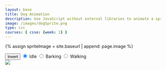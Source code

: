 ```yaml
---
layout: base
title: Dog Animation
description: Use JavaScript without external libraries to animate a sprite. Layer is in OOP style.
image: /images/dogSprite.png
type: ccc
courses: { csse: {week: 1} }
---
```


{% assign spriteImage = site.baseurl | append: page.image %}

<!DOCTYPE html>
<html lang="en">

<head>
    <meta charset="UTF-8">
    <meta name="viewport" content="width=device-width, initial-scale=1.0">
    <title>Dog Animation</title>
</head>

<body>
    <div id="controls">
        <button id="toggleCanvasEffect">Invert</button>
        <input type="radio" name="animation" id="idle" checked>
        <label for="idle">Idle</label>
        <input type="radio" name="animation" id="barking">
        <label for="barking">Barking</label>
        <input type="radio" name="animation" id="walking">
        <label for="walking">Walking</label>
    </div>
    <div>
        <canvas id="spriteContainer">
            <img id="dogSprite" src="{{site.baseurl}}/images/dogSprite.png">
        </canvas>
    </div>
    <script>
        const canvas = document.getElementById('spriteContainer');
        const ctx = canvas.getContext('2d');
        var isFilterEnabled = true;
        const defaultFilter = getComputedStyle(document.documentElement).getPropertyValue('--default-canvas-filter');
        toggleCanvasEffect.addEventListener("click", function () {
            if (isFilterEnabled) {
                canvas.style.filter = "none";
            } else {
                canvas.style.filter = defaultFilter;
            }
            isFilterEnabled = !isFilterEnabled;
        });
        window.addEventListener('load', function () {
            const SPRITE_WIDTH = 160;
            const SPRITE_HEIGHT = 144;
            const FRAME_LIMIT = 48;
            const SCALE_FACTOR = 2;
            canvas.width = SPRITE_WIDTH * SCALE_FACTOR;
            canvas.height = SPRITE_HEIGHT * SCALE_FACTOR;
            class Dog {
                constructor() {
                    this.image = document.getElementById("dogSprite");
                    this.x = 0;
                    this.y = 0;
                    this.minFrame = 0;
                    this.maxFrame = FRAME_LIMIT;
                    this.frameX = 0;
                    this.frameY = 0;
                    this.speed = 5; // Adjust the speed as needed
                }
                draw(context) {
                    context.drawImage(
                        this.image,
                        this.frameX * SPRITE_WIDTH,
                        this.frameY * SPRITE_HEIGHT,
                        SPRITE_WIDTH,
                        SPRITE_HEIGHT,
                        this.x,
                        this.y,
                        canvas.width,
                        canvas.height
                    );
                }
                update() {
                    if (this.frameX < this.maxFrame) {
                        this.frameX++;
                    } else {
                        this.frameX = 0;
                    }
                }
                move(direction) {
                    switch (direction) {
                        case 'ArrowUp':
                            this.y -= this.speed;
                            break;
                        case 'ArrowLeft':
                            this.x -= this.speed;
                            break;
                        case 'ArrowDown':
                            this.y += this.speed;
                            break;
                        case 'ArrowRight':
                            this.x += this.speed;
                            break;
                        default:
                            break;
                    }
                }
            }
            const dog = new Dog();
            const controls = document.getElementById('controls');
            controls.addEventListener('click', function (event) {
                if (event.target.tagName === 'INPUT') {
                    const selectedAnimation = event.target.id;
                    switch (selectedAnimation) {
                        case 'idle':
                            dog.frameY = 0;
                            break;
                        case 'barking':
                            dog.frameY = 1;
                            break;
                        case 'walking':
                            dog.frameY = 2;
                            break;
                        default:
                            break;
                    }
                }
            });
            window.addEventListener('keydown', function (event) {
                const key = event.key;
                if (['ArrowUp', 'ArrowLeft', 'ArrowDown', 'ArrowRight'].includes(key)) {
                    dog.move(key);
                }
            });
            function animate() {
                ctx.clearRect(0, 0, canvas.width, canvas.height);
                dog.draw(ctx);
                dog.update();
                requestAnimationFrame(animate);
            }
            animate();
        });
    </script>
</body>

</html>
